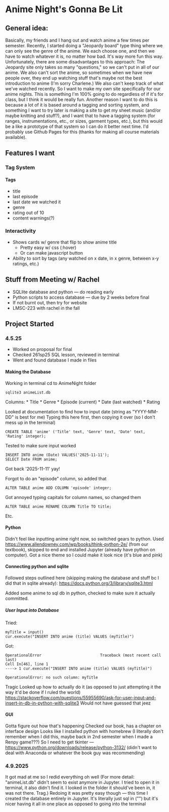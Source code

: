 # Anime Night's Gonna Be Lit
## General idea:
Basically, my friends and I hang out and watch anime a few times per semester. Recently, I started doing a "Jeopardy board" type thing where we can only see the genre of the anime. We each choose one, and then we have to watch whatever it is, no matter how bad. It's way more fun this way.
Unfortunately, there are some disadvantages to this approach: The Jeopardy site only takes so many "questions," so we can't put in all of our anime. We also can't sort the anime, so sometimes when we have new people over, they end up watching stuff that's maybe not the best introduction to anime (I'm sorry Charlene.) We also can't keep track of what we've watched recently. So I want to make my own site specifically for our anime nights. This is something I'm 100% going to do regardless of if it's for class, but I think it would be really fun.
Another reason I want to do this is because a lot of it is based around a tagging and sorting system, and something I want to try later is making a site to get my sheet music (and/or maybe knitting and stuff?), and I want that to have a tagging system (for ranges, instrumentations, etc., or sizes, garment types, etc.), but this would be a like a prototype of that system so I can do it better next time.
I'd probably use Github Pages for this (thanks for making all course materials available).

## Features I want

### Tag System

#### Tags
* title
* last episode
* last date we watched it
* genre
* rating out of 10
* content warnings(?)

### Interactivity
* Shows cards w/ genre that flip to show anime title
	* Pretty easy w/ css (:hover)
	* Or can make javascript button
* Ability to sort by tags (any watched on x date, in x genre, between x-y ratings, etc.)

## Stuff from Meeting w/ Rachel
		
* SQLlite database and python — do reading early
* Python scripts to access database — due by 2 weeks before final
* If not burnt out, then try for website
* LMSC-223 with rachel in the fall

## Project Started
### 4.5.25
* Worked on proposal for final
* Checked 261sp25 SQL lesson, reviewed in terminal
* Went and found database I made in files

#### Making the Database
Working in terminal
cd to AnimeNight folder
```
sqlite3 animeList.db
```
Columns:
	* Title
	* Genre
	* Episode (current)
	* Date (last watched)
	* Rating
	
Looked at documentation to find how to input date (string as "YYYY-MM-DD" is best for me)
Typing this here first, then copying it over (so I don't mess up in the terminal)

```
CREATE TABLE 'anime' ('Title' text, 'Genre' text, 'Date' text, 'Rating' integer);
```

Tested to make sure input worked

```
INSERT INTO anime (Date) VALUES('2025-11-11');
SELECT Date FROM anime;
```

Got back '2025-11-11' yay!

Forgot to do an "episode" column, so added that

```
ALTER TABLE anime ADD COLUMN 'episode' integer;
```

Got annoyed typing capitals for column names, so changed them

```
ALTER TABLE anime RENAME COLUMN Title TO title;
```
Etc.

#### Python
Didn't feel like inputting anime right now, so switched gears to python. Used https://www.allendowney.com/wp/books/think-python-2e/ (from our textbook), skipped to end and installed Jupyter (already have python on computer).
Got a nice theme so I could make it look nice (it's blue and pink)

#### Connecting python and sqlite
Followed steps outlined here (skipping making the database and stuff bc I did that in sqlite already):
https://docs.python.org/3/library/sqlite3.html

Added some anime to sql db in python, checked to make sure it actually committed.

##### User Input into Database

Tried:
```
myTitle = input()
cur.execute("INSERT INTO anime (title) VALUES (myTitle)")
```
Got:
```
OperationalError                          Traceback (most recent call last)
Cell In[46], line 1
----> 1 cur.execute("INSERT INTO anime (title) VALUES (myTitle)")

OperationalError: no such column: myTitle
```
Tragic
Looked up how to actually do it (as opposed to just attempting it the way it'd be done if I ruled the world)
https://stackoverflow.com/questions/55955690/ask-for-user-input-and-insert-in-db-in-python-with-sqlite3
Would not have guessed that jeez

#### GUI
Gotta figure out how that's happening
Checked our book, has a chapter on interface design
Looks like I installed python with homebrew (I literally don't remember when I did this, maybe back in 2nd semester when I made a Renpy game???)
So I need to get tkinter — https://www.python.org/downloads/release/python-3132/
(didn't want to deal with Anaconda or whatever the book guy was recommending)

### 4.9.2025
It got mad at me so I redid everything oh well
(For more detail: "animeList.db" didn't seem to exist anymore in Jupyter. I tried to open it in terminal, it also didn't find it. I looked in the folder it should've been in, it was not there. Trag.)
Redoing it was pretty easy though — this time I created the database entirely in Jupyter. It's literally just sql in ("") but it's nicer having it all in one place as opposed to going into the terminal











